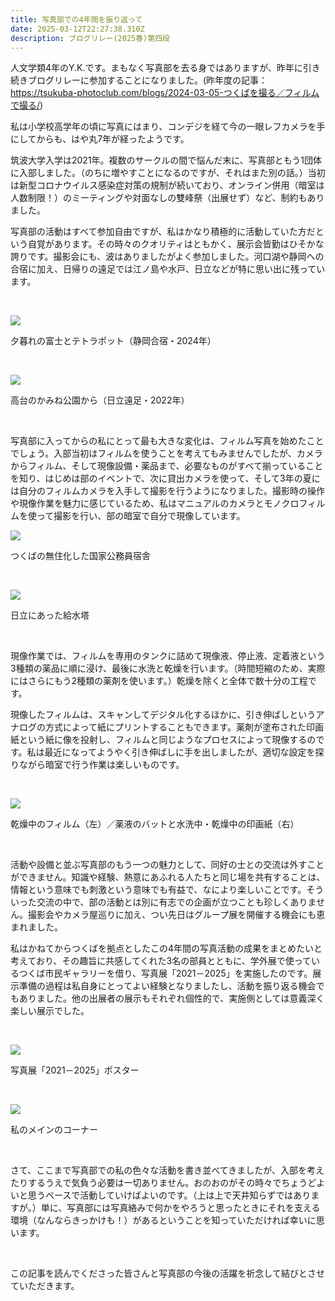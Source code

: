 ```yaml
---
title: 写真部での4年間を振り返って
date: 2025-03-12T22:27:38.310Z
description: ブログリレー(2025春)第四段
---
```

人文学類4年のY.K.です。まもなく写真部を去る身ではありますが、昨年に引き続きブログリレーに参加することになりました。(昨年度の記事：https://tsukuba-photoclub.com/blogs/2024-03-05-つくばを撮る／フィルムで撮る/)




私は小学校高学年の頃に写真にはまり、コンデジを経て今の一眼レフカメラを手にしてからも、はや丸7年が経ったようです。



筑波大学入学は2021年。複数のサークルの間で悩んだ末に、写真部ともう1団体に入部しました。（のちに増やすことになるのですが、それはまた別の話。）当初は新型コロナウイルス感染症対策の規制が続いており、オンライン併用（暗室は人数制限！）のミーティングや対面なしの雙峰祭（出展せず）など、制約もありました。



写真部の活動はすべて参加自由ですが、私はかなり積極的に活動していた方だという自覚があります。その時々のクオリティはともかく、展示会皆勤はひそかな誇りです。撮影会にも、波はありましたがよく参加しました。河口湖や静岡への合宿に加え、日帰りの遠足では江ノ島や水戸、日立などが特に思い出に残っています。

<br/>

![](/img/relay2025spring0401.jpg)

夕暮れの富士とテトラポット（静岡合宿・2024年）

<br/>

![](/img/relay2025spring0402.png)

高台のかみね公園から（日立遠足・2022年）

<br/>

写真部に入ってからの私にとって最も大きな変化は、フィルム写真を始めたことでしょう。入部当初はフィルムを使うことを考えてもみませんでしたが、カメラからフィルム、そして現像設備・薬品まで、必要なものがすべて揃っていることを知り、はじめは部のイベントで、次に貸出カメラを使って、そして3年の夏には自分のフィルムカメラを入手して撮影を行うようになりました。撮影時の操作や現像作業を魅力に感じているため、私はマニュアルのカメラとモノクロフィルムを使って撮影を行い、部の暗室で自分で現像しています。



![](/img/relay2025spring0403.jpg)

つくばの無住化した国家公務員宿舎

<br/>

![](/img/relay2025spring0404.png)

日立にあった給水塔

<br/>

現像作業では、フィルムを専用のタンクに詰めて現像液、停止液、定着液という3種類の薬品に順に浸け、最後に水洗と乾燥を行います。（時間短縮のため、実際にはさらにもう2種類の薬剤を使います。）乾燥を除くと全体で数十分の工程です。



現像したフィルムは、スキャンしてデジタル化するほかに、引き伸ばしというアナログの方式によって紙にプリントすることもできます。薬剤が塗布された印画紙という紙に像を投射し、フィルムと同じようなプロセスによって現像するのです。私は最近になってようやく引き伸ばしに手を出しましたが、適切な設定を探りながら暗室で行う作業は楽しいものです。

<br/>

![](/img/relay2025spring0405.jpg)

乾燥中のフィルム（左）／薬液のバットと水洗中・乾燥中の印画紙（右）

<br/>

活動や設備と並ぶ写真部のもう一つの魅力として、同好の士との交流は外すことができません。知識や経験、熱意にあふれる人たちと同じ場を共有することは、情報という意味でも刺激という意味でも有益で、なにより楽しいことです。そういった交流の中で、部の活動とは別に有志での企画が立つことも珍しくありません。撮影会やカメラ屋巡りに加え、つい先日はグループ展を開催する機会にも恵まれました。



私はかねてからつくばを拠点としたこの4年間の写真活動の成果をまとめたいと考えており、その趣旨に共感してくれた3名の部員とともに、学外展で使っているつくば市民ギャラリーを借り、写真展「2021－2025」を実施したのです。展示準備の過程は私自身にとってよい経験となりましたし、活動を振り返る機会でもありました。他の出展者の展示もそれぞれ個性的で、実施側としては意義深く楽しい展示でした。

<br/>

![](/img/relay2025spring0406.jpg)

写真展「2021－2025」ポスター

<br/>

![](/img/relay2025spring0407.jpg)

私のメインのコーナー

<br/>

さて、ここまで写真部での私の色々な活動を書き並べてきましたが、入部を考えたりするうえで気負う必要は一切ありません。おのおのがその時々でちょうどよいと思うペースで活動していけばよいのです。（上は上で天井知らずではありますが。）単に、写真部には写真絡みで何かをやろうと思ったときにそれを支える環境（なんならきっかけも！）があるということを知っていただければ幸いに思います。

<br/>

この記事を読んでくださった皆さんと写真部の今後の活躍を祈念して結びとさせていただきます。
